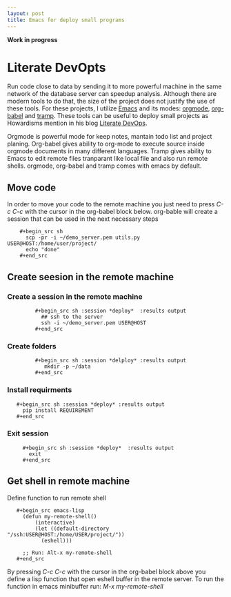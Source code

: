 ```yaml
---
layout: post
title: Emacs for deploy small programs
---
```


**Work in progress**

# Literate DevOpts

Run code close to data by sending it to more powerful machine in the
same network of the database server can speedup analysis. Although
there are modern tools to do that, the size of the project does not
justify the use of these tools. For these projects, I utilize
[Emacs](https://www.gnu.org/software/emacs/) and its modes:
[orgmode](https://orgmode.org/),
[org-babel](https://orgmode.org/worg/org-contrib/babel/) and
[tramp](https://www.gnu.org/software/tramp/). These tools can be
useful to deploy small projects as Howardisms mention in his blog
[Literate
DevOps](http://howardism.org/Technical/Emacs/literate-devops.html).

Orgmode is powerful mode for keep notes, mantain todo list and project
planing. Org-babel gives ability to org-mode to execute source inside
orgmode documents in many different languages. Tramp gives ability to
Emacs to edit remote files tranparant like local file and also run
remote shells. orgmode, org-babel and tramp comes with emacs by
default.

## Move code

In order to move your code to the remote machine you just need to
press *C-c C-c* with the cursor in the org-babel block
below. org-bable will create a session that can be used in the next
necessary steps

```
    #+begin_src sh 
      scp -pr -i ~/demo_server.pem utils.py  USER@HOST:/home/user/project/
      echo "done"
    #+end_src
```

## Create seesion in the remote machine

### Create a session in the remote machine

```
         #+begin_src sh :session *deploy*  :results output
           ## ssh to the server
           ssh -i ~/demo_server.pem USER@HOST
         #+end_src

```

### Create folders

```
         #+begin_src sh :session *delploy* :results output
            mkdir -p ~/data
         #+end_src

```

### Install requirments

```
   #+begin_src sh :session *deploy* :results output
     pip install REQUIREMENT
   #+end_src
```

### Exit session


```
     #+begin_src sh :session *deploy*  :results output
       exit
     #+end_src

```

## Get shell in remote machine

Define function to run remote shell

```
   #+begin_src emacs-lisp
     (defun my-remote-shell()
         (interactive)
         (let ((default-directory "/ssh:USER@HOST:/home/USER/project/"))
           (eshell)))

     ;; Run: Alt-x my-remote-shell
   #+end_src

```

By pressing *C-c C-c* with the cursor in the org-babel block above you
define a lisp function that open eshell buffer in the remote
server. To run the function in emacs minibuffer run: *M-x
my-remote-shell*
